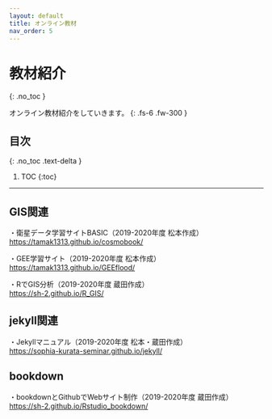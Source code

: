 ```yaml
---
layout: default
title: オンライン教材
nav_order: 5
---
```


# 教材紹介
{: .no_toc }


オンライン教材紹介をしていきます。
{: .fs-6 .fw-300 }

## 目次
{: .no_toc .text-delta }

1. TOC
{:toc}
---



## GIS関連

・衛星データ学習サイトBASIC（2019-2020年度 松本作成）  
<https://tamak1313.github.io/cosmobook/>  

・GEE学習サイト（2019-2020年度 松本作成）  
<https://tamak1313.github.io/GEEflood/>  

・RでGIS分析（2019-2020年度 蔵田作成）  
<https://sh-2.github.io/R_GIS/>  

## jekyll関連
・Jekyllマニュアル（2019-2020年度 松本・蔵田作成）  
<https://sophia-kurata-seminar.github.io/jekyll/>  

## bookdown
・bookdownとGithubでWebサイト制作（2019-2020年度 蔵田作成）  
<https://sh-2.github.io/Rstudio_bookdown/>  

 
